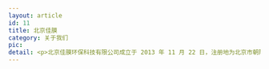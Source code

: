 ```yaml
---
layout: article
id: 11
title: 北京佳膜
category: 关于我们
pic: 
detail: <p>北京佳膜环保科技有限公司成立于 2013 年 11 月 22 日，注册地为北京市朝阳区，是以研发、生产聚四氟乙烯（PTFE）微孔膜为核心产品的双高新（国家级高新、中关村高新）民营高科技企业，拥有完整知识产权的全段生产设备、工艺技术和流程。</p><p><img src="/assets/images/20241012210724.jpg"  class="img-thumbnail"></p><p>为了使聚四氟乙烯微孔膜项目产业化，公司在江西省上饶市万年县设立以纺织产品（特种复合面料、军警服装、户外用品、民用纺织纺织）及大环保产品（工业除尘和新风系统）为主的生产基地，2023年11月，公司在安徽省安庆市迎江区设立以质子交换膜基膜产品、生物医药产品、电子产品膜为主的生产基地。</p><p><img src="/assets/images/20241012210703.jpg"  class="img-thumbnail"></p><p>公司的核心技术产品是聚四氟乙烯微多孔膜（PTFE 膜）及覆膜产品，各项关键性能指标均达到国际先进水平，拥有多项专利技术，研发出五大板块多种应用产品，分别是用于氢能源质子交换膜领域、生物医药领域、电子膜应用领域、特种纺织领域（特种复合面料、军警服装、户外用品、民用纺织纺织）及大环保领域（工业除尘和新风过滤系统）。</p><p><img src="/assets/images/20241001215345.jpg"  class="img-thumbnail"/></p><p>已投产意大利定制覆膜设备2套；<br>已投产4条PTFE薄膜生产线；<br>员工人数100余人，<br>拥有20000平方米独立生产车间；<br>年产能4000万平米，<br>2020年销售额超过1亿元人民币，<br>是国内第一家也是目前唯一一家指标超过美国戈尔公司的国内膜材料公司。</p><p><img src="/assets/images/20241001220202.jpg"  class="img-thumbnail"/></p>
---
```


